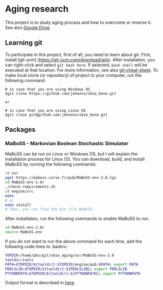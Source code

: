 # Aging research 
This project is to study aging process and how to overcome or reverse it. See also [Google Drive](https://drive.google.com/open?id=0B2Fh-6_aEya5MU9nTldLN2FIVW8). 

## Learning git 
To participate in this project, first of all, you need to learn about git. First, install [git-scm] (https://git-scm.com/download/win). After installation, you can right-click and select `git bash here`. If selected, `bash shell` will be executed at that location. For more information, see also [git-cheat-sheet](https://www.git-tower.com/blog/git-cheat-sheet/). To make local clone (or repository) of project to your computer, run the following command: 

```
# in case that you are using Windows OS
$git clone https://github.com/jehoons/sbie_bone.git

or

# in case that you are using Linux OS 
$git clone git@github.com:jehoons/sbie_bone.git
```

## Packages
### MaBoSS - Markovian Boolean Stochastic Simulator
MaBoSS can be run on Linux or Windows OS, but I will explain the installation process for Linux OS. You can download, build, and install MaBoSS by running the following commands:

```bash 
cd usr 
wget https://maboss.curie.fr/pub/MaBoSS-env-2.0.tgz
cd MaBoSS-env-2.0/
./check-requirements.sh 
cd engine/src
make 
# or 
make install
# Then, you can find the bin file MaBoSS.  
```

After installation, run the following commands to enable MaBoSS to run.

```bash 
cd MaBoSS-env-2.0/
source MaBoSS.env 
```

If you do not want to run the above command for each time, add the following code lines to .bashrc:

```bash 
TOPDIR=/home/pbs/git/sbie_aging/usr/MaBoSS-env-2.0
tooldir=tools
PATH=$TOPDIR/${tooldir}:$TOPDIR/engine/pub:$PATH; export PATH
PERL5LIB=$TOPDIR/${tooldir}:${PERL5LIB}; export PERL5LIB
PYTHONPATH=$TOPDIR/${tooldir}:${PYTHONPATH}; export PYTHONPATH
```

Output format is described in [here](https://maboss.curie.fr/pub/DescriptionOutputFile.pdf).